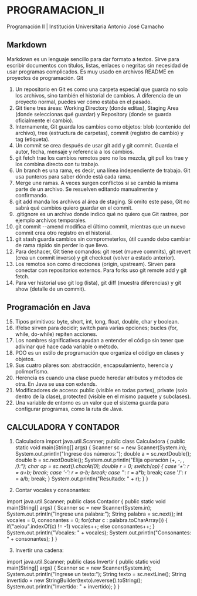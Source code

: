 # PROGRAMACION_II
Programación II | Institución Universitaria Antonio José Camacho

## Markdown
Markdown es un lenguaje sencillo para dar formato a textos. Sirve para escribir documentos con títulos, listas, enlaces o negritas sin necesidad de usar programas complicados. Es muy usado en archivos README en proyectos de programación.
Git
1. Un repositorio en Git es como una carpeta especial que guarda no solo los archivos, sino también el historial de cambios. A diferencia de un proyecto normal, puedes ver cómo estaba en el pasado.
2. Git tiene tres áreas: Working Directory (donde editas), Staging Area (donde seleccionas qué guardar) y Repository (donde se guarda oficialmente el cambio).
3. Internamente, Git guarda los cambios como objetos: blob (contenido del archivo), tree (estructura de carpetas), commit (registro de cambio) y tag (etiqueta).
4. Un commit se crea después de usar git add y git commit. Guarda el autor, fecha, mensaje y referencia a los cambios.
5. git fetch trae los cambios remotos pero no los mezcla, git pull los trae y los combina directo con tu trabajo.
6. Un branch es una rama, es decir, una línea independiente de trabajo. Git usa punteros para saber dónde está cada rama.
7. Merge une ramas. A veces surgen conflictos si se cambió la misma parte de un archivo. Se resuelven editando manualmente y confirmando.
8. git add manda los archivos al área de staging. Si omito este paso, Git no sabrá qué cambios quiero guardar en el commit.
9. .gitignore es un archivo donde indico qué no quiero que Git rastree, por ejemplo archivos temporales.
10. git commit --amend modifica el último commit, mientras que un nuevo commit crea otro registro en el historial.
11. git stash guarda cambios sin comprometerlos, útil cuando debo cambiar de rama rápido sin perder lo que llevo.
12. Para deshacer, Git tiene comandos: git reset (mueve commits), git revert (crea un commit inverso) y git checkout (volver a estado anterior).
13. Los remotos son como direcciones (origin, upstream). Sirven para conectar con repositorios externos. Para forks uso git remote add y git fetch.
14. Para ver historial uso git log (lista), git diff (muestra diferencias) y git show (detalle de un commit).
## Programación en Java
15. Tipos primitivos: byte, short, int, long, float, double, char y boolean.
16. if/else sirven para decidir; switch para varias opciones; bucles (for, while, do-while) repiten acciones.
17. Los nombres significativos ayudan a entender el código sin tener que adivinar qué hace cada variable o método.
18. POO es un estilo de programación que organiza el código en clases y objetos.
19. Sus cuatro pilares son: abstracción, encapsulamiento, herencia y polimorfismo.
20. Herencia es cuando una clase puede heredar atributos y métodos de otra. En Java se usa con extends.
21. Modificadores de acceso: public (visible en todas partes), private (solo dentro de la clase), protected (visible en el mismo paquete y subclases).
22. Una variable de entorno es un valor que el sistema guarda para configurar programas, como la ruta de Java.


## CALCULADORA Y CONTADOR
1. Calculadora
import java.util.Scanner;
public class Calculadora {
  public static void main(String[] args) {
    Scanner sc = new Scanner(System.in);
    System.out.println("Ingrese dos números:");
    double a = sc.nextDouble();
    double b = sc.nextDouble();
    System.out.println("Elija operación (+, -, *, /):");
    char op = sc.next().charAt(0);
    double r = 0;
    switch(op) {
      case '+': r = a+b; break;
      case '-': r = a-b; break;
      case '*': r = a*b; break;
      case '/': r = a/b; break;
    }
    System.out.println("Resultado: " + r);
  }
}

2. Contar vocales y consonantes:

import java.util.Scanner;
public class Contador {
  public static void main(String[] args) {
    Scanner sc = new Scanner(System.in);
    System.out.println("Ingrese una palabra:");
    String palabra = sc.next();
    int vocales = 0, consonantes = 0;
    for(char c : palabra.toCharArray()) {
      if("aeiou".indexOf(c) != -1) vocales++;
      else consonantes++;
    }
    System.out.println("Vocales: " + vocales);
    System.out.println("Consonantes: " + consonantes);
  }
}

3. Invertir una cadena:

import java.util.Scanner;
public class Invertir {
  public static void main(String[] args) {
    Scanner sc = new Scanner(System.in);
    System.out.println("Ingrese un texto:");
    String texto = sc.nextLine();
    String invertido = new StringBuilder(texto).reverse().toString();
    System.out.println("Invertido: " + invertido);
  }
}
